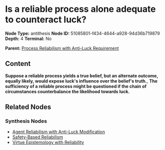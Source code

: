 # Is a reliable process alone adequate to counteract luck?

**Node Type:** antithesis
**Node ID:** 51085801-f434-4644-a928-94d36b719879
**Depth:** 4
**Terminal:** No

**Parent:** [Process Reliabilism with Anti-Luck Requirement](process-reliabilism-with-anti-luck-requirement-synthesis-f7e5e1a5-f2fe-470d-a917-0e260b5369f6.md)

## Content

**Suppose a reliable process yields a true belief, but an alternate outcome, equally likely, would expose luck's influence over the belief's truth.**, **The sufficiency of a reliable process might be questioned if the chain of circumstances counterbalance the likelihood towards luck.**

## Related Nodes

### Synthesis Nodes

- [Agent Reliabilism with Anti-Luck Modification](agent-reliabilism-with-anti-luck-modification-synthesis-ed5c2373-a33e-4ff0-9597-01f9e3531418.md)
- [Safety-Based Reliabilism](safety-based-reliabilism-synthesis-7e74733b-ec1b-4a7f-81aa-1e213f5e03ee.md)
- [Virtue Epistemology with Reliability](virtue-epistemology-with-reliability-synthesis-7854ffa9-e66c-45f2-9c2c-73f564931762.md)

